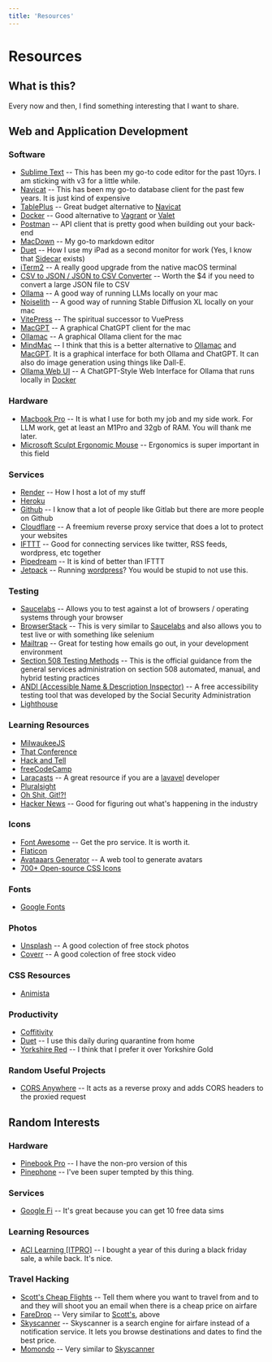 ```yaml
---
title: 'Resources'
---
```

# Resources

## What is this?

Every now and then, I find something interesting that I want to share.

## Web and Application Development

### Software

- [Sublime Text](https://www.sublimetext.com/) -- This has been my go-to code editor for the past 10yrs.  I am sticking with v3 for a little while.
- [Navicat](https://navicat.com/en) -- This has been my go-to database client for the past few years. It is just kind of expensive
- [TablePlus](https://tableplus.com/) -- Great budget alternative to [Navicat](https://navicat.com/en)
- [Docker](https://docs.docker.com/docker-for-mac/install/) -- Good alternative to [Vagrant](https://www.vagrantup.com/) or [Valet](https://laravel.com/docs/8.x/valet)
- [Postman](https://www.postman.com/) -- API client that is pretty good when building out your back-end
- [MacDown](https://macdown.uranusjr.com/) -- My go-to markdown editor
- [Duet](https://www.duetdisplay.com/) -- How I use my iPad as a second monitor for work (Yes, I know that [Sidecar](https://support.apple.com/en-us/HT210380) exists)
- [iTerm2](https://iterm2.com/) -- A really good upgrade from the native macOS terminal
- [CSV to JSON / JSON to CSV Converter](https://apps.apple.com/ma/app/csv-json-two-way-converter/id1608602049) -- Worth the $4 if you need to convert a large JSON file to CSV
- [Ollama](https://ollama.ai/) -- A good way of running LLMs locally on your mac
- [Noiselith](https://noiselith.com/) -- A good way of running Stable Diffusion XL locally on your mac
- [VitePress](https://vitepress.dev/) -- The spiritual successor to VuePress
- [MacGPT](https://www.macgpt.com/) -- A graphical ChatGPT client for the mac
- [Ollamac](https://github.com/kevinhermawan/Ollamac) -- A graphical Ollama client for the mac
- [MindMac](https://mindmac.app/) -- I think that this is a better alternative to [Ollamac](https://github.com/kevinhermawan/Ollamac) and [MacGPT](https://www.macgpt.com/). It is a graphical interface for both Ollama and ChatGPT. It can also do image generation using things like Dall-E.
- [Ollama Web UI](https://github.com/ollama-webui/ollama-webui) -- A ChatGPT-Style Web Interface for Ollama that runs locally in [Docker](https://docs.docker.com/docker-for-mac/install/)

### Hardware

- [Macbook Pro](https://www.apple.com/macbook-pro/) -- It is what I use for both my job and my side work. For LLM work, get at least an M1Pro and 32gb of RAM. You will thank me later.
- [Microsoft Sculpt Ergonomic Mouse](https://smile.amazon.com/Microsoft-Sculpt-Ergonomic-Mouse-L6V-00001/dp/B00D68ZVY8) -- Ergonomics is super important in this field

### Services

- [Render](https://render.com/) -- How I host a lot of my stuff
- [Heroku](https://heroku.com/)
- [Github](https://github.com/) -- I know that a lot of people like Gitlab but there are more people on Github
- [Cloudflare](https://www.cloudflare.com/) -- A freemium reverse proxy service that does a lot to protect your websites
- [IFTTT](https://ifttt.com) -- Good for connecting services like twitter, RSS feeds, wordpress, etc together
- [Pipedream](https://pipedream.com/) -- It is kind of better than IFTTT
- [Jetpack](https://jetpack.com/) -- Running [wordpress](https://wordpress.com/)?  You would be stupid to not use this.

### Testing

- [Saucelabs](https://saucelabs.com/) -- Allows you to test against a lot of browsers / operating systems through your browser
- [BrowserStack](https://www.browserstack.com/) -- This is very similar to [Saucelabs](https://saucelabs.com/) and also allows you to test live or with something like selenium
- [Mailtrap](https://mailtrap.io/) -- Great for testing how emails go out, in your development environment
- [Section 508 Testing Methods](https://www.section508.gov/test/testing-overview/) -- This is the official guidance from the general services administration on section 508 automated, manual, and hybrid testing practices
- [ANDI (Accessible Name & Description Inspector)](https://www.ssa.gov/accessibility/andi/help/install.html) -- A free accessibility testing tool that was developed by the Social Security Administration
- [Lighthouse](https://developers.google.com/web/tools/lighthouse/)

### Learning Resources

- [MilwaukeeJS](https://www.meetup.com/milwaukeejs/)
- [That Conference
](https://www.thatconference.com)
- [Hack and Tell](https://hackandtell.rocks/)
- [freeCodeCamp](https://www.freecodecamp.org/)
- [Laracasts](https://laracasts.com/) -- A great resource if you are a [lavavel](https://laravel.com/) developer
- [Pluralsight](https://pluralsight.com/)
- [Oh Shit, Git!?!](https://ohshitgit.com/)
- [Hacker News](https://news.ycombinator.com/) -- Good for figuring out what's happening in the industry

### Icons

- [Font Awesome](https://fontawesome.com/) -- Get the pro service. It is worth it.
- [Flaticon](https://www.flaticon.com/)
- [Avataaars Generator](https://getavataaars.com/) -- A web tool to generate avatars
- [700+ Open-source CSS Icons](https://css.gg/)

### Fonts

- [Google Fonts](https://fonts.google.com/)

### Photos

- [Unsplash](https://unsplash.com/) -- A good colection of free stock photos
- [Coverr](https://coverr.co/) -- A good colection of free stock video

### CSS Resources

- [Animista](https://animista.net/)

### Productivity

- [Coffitivity](https://coffitivity.com/)
- [Duet](https://www.duetdisplay.com/) -- I use this daily during quarantine from home
- [Yorkshire Red](https://smile.amazon.com/Taylors-Harrogate-Yorkshire-Red-Teabags/dp/B00VLSXDLS/) -- I think that I prefer it over Yorkshire Gold

### Random Useful Projects

- [CORS Anywhere](https://github.com/Rob--W/cors-anywhere) -- It acts as a reverse proxy and adds CORS headers to the proxied request

## Random Interests

### Hardware

- [Pinebook Pro](https://www.pine64.org/pinebook-pro/) -- I have the non-pro version of this
- [Pinephone](https://www.pine64.org/pinephone/) -- I've been super tempted by this thing.

### Services

- [Google Fi](https://g.co/fi/r/2PCAEE) -- It's great because you can get 10 free data sims

### Learning Resources

- [ACI Learning [ITPRO]](https://itpro.tv/) -- I bought a year of this during a black friday sale, a while back.  It's nice.

### Travel Hacking

- [Scott's Cheap Flights](http://fbuy.me/oxV_K) -- Tell them where you want to travel from and to and they will shoot you an email when there is a cheap price on airfare
- [FareDrop](https://faredrop.com/?r=258&freebie=Joe) -- Very similar to [Scott's](http://fbuy.me/oxV_K), above
- [Skyscanner](https://www.skyscanner.com/) -- Skyscanner is a search engine for airfare instead of a notification service.  It lets you browse destinations and dates to find the best price.
- [Momondo](https://www.momondo.com/) -- Very similar to [Skyscanner](https://www.skyscanner.com/)
